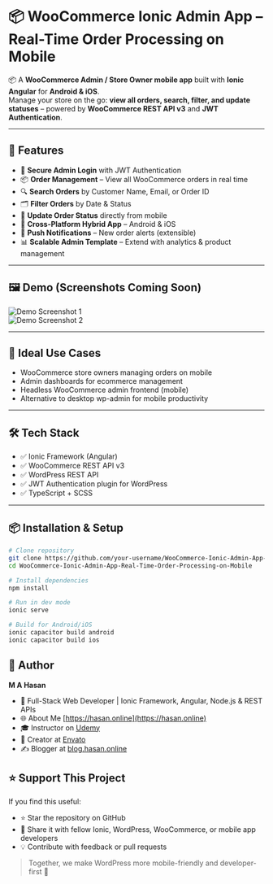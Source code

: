 # 📦 WooCommerce Ionic Admin App – Real-Time Order Processing on Mobile


📦 A **WooCommerce Admin / Store Owner mobile app** built with **Ionic Angular** for **Android & iOS**.  
Manage your store on the go: **view all orders, search, filter, and update statuses** – powered by **WooCommerce REST API v3** and **JWT Authentication**.  

---

## 🚀 Features

- 🔐 **Secure Admin Login** with JWT Authentication  
- 📦 **Order Management** – View all WooCommerce orders in real time  
- 🔍 **Search Orders** by Customer Name, Email, or Order ID  
- 🗂 **Filter Orders** by Date & Status  
- 🔄 **Update Order Status** directly from mobile  
- 📱 **Cross-Platform Hybrid App** – Android & iOS  
- 🔔 **Push Notifications** – New order alerts (extensible)  
- 📊 **Scalable Admin Template** – Extend with analytics & product management  

---

## 🖼 Demo (Screenshots Coming Soon)

![Demo Screenshot 1](demo-screenshot-1.png)  
![Demo Screenshot 2](demo-screenshot-2.png)  

---

## 📱 Ideal Use Cases

- WooCommerce store owners managing orders on mobile  
- Admin dashboards for ecommerce management  
- Headless WooCommerce admin frontend (mobile)  
- Alternative to desktop wp-admin for mobile productivity  

---

## 🛠 Tech Stack

- ✅ Ionic Framework (Angular)  
- ✅ WooCommerce REST API v3  
- ✅ WordPress REST API  
- ✅ JWT Authentication plugin for WordPress  
- ✅ TypeScript + SCSS  

---

## 📦 Installation & Setup

```bash
# Clone repository
git clone https://github.com/your-username/WooCommerce-Ionic-Admin-App-Real-Time-Order-Processing-on-Mobile.git
cd WooCommerce-Ionic-Admin-App-Real-Time-Order-Processing-on-Mobile

# Install dependencies
npm install

# Run in dev mode
ionic serve

# Build for Android/iOS
ionic capacitor build android
ionic capacitor build ios
```

## 🙌 Author

**M A Hasan**
- 🔭 Full-Stack Web Developer | Ionic Framework, Angular, Node.js & REST APIs
- 🌐 About Me [https://hasan.online](https://hasan.online)
- 🎓 Instructor on [Udemy](https://www.udemy.com/user/m-a-hasan-2/)
- 🧠 Creator at [Envato](https://themeforest.net/user/hasanonline)
- ✍️ Blogger at [blog.hasan.online](https://blog.hasan.online)


## ⭐ Support This Project

If you find this useful:
- ⭐ Star the repository on GitHub
- 🔗 Share it with fellow Ionic, WordPress, WooCommerce, or mobile app developers
- 💡 Contribute with feedback or pull requests

> Together, we make WordPress more mobile-friendly and developer-first 🚀
